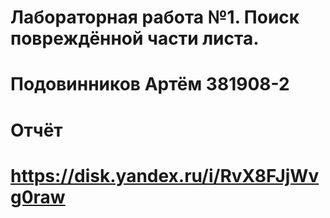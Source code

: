 # Лабораторная работа №1. Поиск повреждённой части листа.
# Подовинников Артём 381908-2
# Отчёт
# https://disk.yandex.ru/i/RvX8FJjWvg0raw
